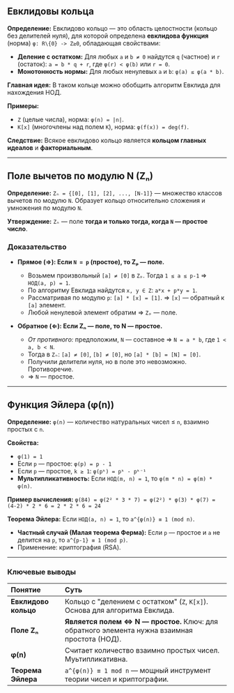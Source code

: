 
## Евклидовы кольца

**Определение:** Евклидово кольцо — это область целостности (кольцо без делителей нуля), для которой определена **евклидова функция** (норма) `φ: R\{0} -> Z≥0`, обладающая свойствами:

*   **Деление с остатком:** Для любых `a` и `b ≠ 0` найдутся `q` (частное) и `r` (остаток):
    `a = b * q + r`, где `φ(r) < φ(b)` или `r = 0`.
*   **Монотонность нормы:** Для любых ненулевых `a` и `b`: `φ(a) ≤ φ(a * b)`.

**Главная идея:** В таком кольце можно обобщить алгоритм Евклида для нахождения НОД.

**Примеры:**
*   `Z` (целые числа), норма: `φ(n) = |n|`.
*   `K[x]` (многочлены над полем `K`), норма: `φ(f(x)) = deg(f)`.

**Следствие:** Всякое евклидово кольцо является **кольцом главных идеалов** и **факториальным**.

---

## Поле вычетов по модулю N (Zₙ)

**Определение:** `Zₙ = {[0], [1], [2], ..., [N-1]}` — множество классов вычетов по модулю `N`. Образует кольцо относительно сложения и умножения по модулю `N`.

**Утверждение:** `Zₙ` — поле **тогда и только тогда, когда `N` — простое число**.

### Доказательство

*   **Прямое (⇒): Если `N = p` (простое), то Zₚ — поле.**
    *   Возьмем произвольный `[a] ≠ [0]` в `Zₚ`. Тогда `1 ≤ a ≤ p-1` ⇒ `НОД(a, p) = 1`.
    *   По алгоритму Евклида найдутся `x, y ∈ Z`: `a*x + p*y = 1`.
    *   Рассматривая по модулю `p`: `[a] * [x] = [1]`. ⇒ `[x]` — обратный к `[a]` элемент.
    *   Любой ненулевой элемент обратим ⇒ `Zₚ` — поле.

*   **Обратное (⇐): Если Zₙ — поле, то N — простое.**
    *   *От противного:* предположим, `N` — составное ⇒ `N = a * b`, где `1 < a, b < N`.
    *   Тогда в `Zₙ`: `[a] ≠ [0]`, `[b] ≠ [0]`, но `[a] * [b] = [N] = [0]`.
    *   Получили делители нуля, но в поле это невозможно. Противоречие.
    *   ⇒ `N` — простое.

---

## Функция Эйлера (φ(n))

**Определение:** `φ(n)` — количество натуральных чисел ≤ `n`, взаимно простых с `n`.

**Свойства:**
*   `φ(1) = 1`
*   Если `p` — простое: `φ(p) = p - 1`
*   Если `p` — простое, `k ≥ 1`: `φ(pᵏ) = pᵏ - pᵏ⁻¹`
*   **Мультипликативность:** Если `НОД(m, n) = 1`, то `φ(m * n) = φ(m) * φ(n)`.

**Пример вычисления:**
`φ(84) = φ(2² * 3 * 7) = φ(2²) * φ(3) * φ(7) = (4-2) * 2 * 6 = 2 * 2 * 6 = 24`

**Теорема Эйлера:**
Если `НОД(a, n) = 1`, то `a^{φ(n)} ≡ 1 (mod n)`.

*   **Частный случай (Малая теорема Ферма):** Если `p` — простое и `a` не делится на `p`, то `a^{p-1} ≡ 1 (mod p)`.
*   Применение: криптография (RSA).

---

### Ключевые выводы

| Понятие              | Суть                                                                                          |
| :------------------- | :-------------------------------------------------------------------------------------------- |
| **Евклидово кольцо** | Кольцо с "делением с остатком" (`Z`, `K[x]`). Основа для алгоритма Евклида.                   |
| **Поле Zₙ**          | **Является полем ⇔ N — простое.** Ключ: для обратного элемента нужна взаимная простота (НОД). |
| **φ(n)**             | Считает количество взаимно простых чисел. Муьтипликативна.                                    |
| **Теорема Эйлера**   | `a^{φ(n)} ≡ 1 mod n` — мощный инструмент теории чисел и криптографии.                         |